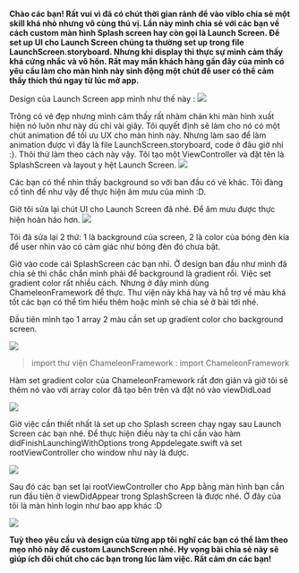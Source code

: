 **Chào các bạn! Rất vui vì đã có chút thời gian rảnh để vào viblo chia sẻ một skill khá nhỏ nhưng vô cùng thú vị. 
Lần này mình chia sẻ với các bạn về cách custom màn hình Splash screen hay còn gọi là Launch Screen. Để set up UI 
cho Launch Screen chúng ta thường set up trong file LaunchScreen.storyboard. Nhưng khi display thì thực sự mình cảm 
thấy khá cứng nhắc và vô hồn. Rất may mắn khách hàng gần đây của mình có yêu cầu làm cho màn hình này sinh động một chút 
để user có thể cảm thấy thích thú ngay từ lúc mở app.**

Design của Launch Screen app mình như thế này : 
![](https://images.viblo.asia/c8bbc8b9-0d80-4bed-a887-a3cb741a9a8b.png)

Trông có vẻ đẹp nhưng mình cảm thấy rất nhàm chán khi màn hình xuất hiện nó luôn như này dù chỉ vài giây. 
Tôi quyết định sẽ làm cho nó có một chút animation để tối ưu UX cho màn hình này. Nhưng làm sao để làm animation được 
vì đây là file LaunchScreen.storyboard, code ở đâu giờ nhỉ :). Thôi thử làm theo cách này vậy. 
Tôi tạo một ViewController và đặt tên là SplashScreen và layout y hệt Launch Screen.
 ![](https://images.viblo.asia/8991693a-5aa8-4502-8cf1-b990236aa480.png)

Các bạn có thể nhìn thấy background so với ban đầu có vẻ khác. Tôi đàng cố tình để như vậy để thực hiện âm mưu của mình :D. 

Giờ tôi sửa lại chút UI cho Launch Screen đã nhé. Để âm mưu được thực hiện hoàn hảo hơn.
 ![](https://images.viblo.asia/a1ab75ea-304a-491c-8bfc-079826791a8d.png)

Tôi đã sửa lại 2 thứ: 1 là background của screen, 2 là color của bóng đèn kia để user nhìn vào có cảm giác như bóng đèn đó chưa bật. 

Giờ vào code cái SplashScreen các bạn nhỉ. Ở design ban đầu như mình đã chia sẻ thì chắc chắn mình phải để background là gradient rồi. 
Việc set gradient color rất nhiều cách. Nhưng ở đây mình dùng ChameleonFramework để thực. Thư viện này khá hay và hỗ trợ về màu khá tốt 
các bạn có thể tìm hiểu thêm hoặc mình sẽ chia sẻ ở bài tới nhé. 

Đầu tiên mình tạo 1 array 2 màu cần set up gradient color cho background screen. 

![](https://images.viblo.asia/73f8284d-a688-439c-a365-f80c7dc7acca.png)

> import thư viện ChameleonFramework : import ChameleonFramework

Hàm set gradient color của ChameleonFramework rất đơn giản và giờ tôi sẽ thêm nó vào với array color đã tạo bên trên và đặt nó vào viewDidLoad

![](https://images.viblo.asia/46e7a130-16f3-4c37-8f02-6e6d39134974.png)

Giờ việc cần thiết nhất là set up cho Splash screen chạy ngay sau Launch Screen các bạn nhé. Để thực hiện điều này ta chỉ cần vào hàm didFinishLaunchingWithOptions
trong Appdelegate.swift và set rootViewController cho window như này là được.

![](https://images.viblo.asia/b886a42c-1bfc-4fa1-9949-1989f0fb9f9e.png)

Sau đó các bạn set lại rootViewController cho App bằng màn hình bạn cần run đầu tiên ở viewDidAppear trong SplashScreen là được nhé. Ở đây của tôi là màn hình login như bao app khác :D

![](https://images.viblo.asia/396b32df-ed1e-4995-abc3-47a522482661.png)


**Tuỳ theo yêu cầu và design của từng app tôi nghĩ các bạn có thể làm theo mẹo nhỏ này để custom LaunchScreen nhé. Hy vọng bài chia sẻ này sẽ giúp ích đôi chút cho các bạn trong lúc làm việc. 
Rất cảm ơn các bạn!**